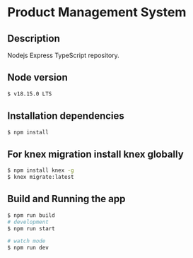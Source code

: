 # Product Management System
## Description

Nodejs Express TypeScript repository.

## Node version

```bash
$ v18.15.0 LTS
```

## Installation dependencies

```bash
$ npm install
```

## For knex migration install knex globally

```bash
$ npm install knex -g
$ knex migrate:latest
```


## Build and Running the app

```bash
$ npm run build
# development
$ npm run start

# watch mode
$ npm run dev

